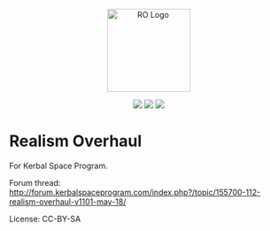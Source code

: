 <p align="center">
 <img src="https://github.com/KSP-RO/RealismOverhaul/blob/master/Source/RO%20Logo.png" width=150 alt="RO Logo"/>
</p>
<p align="center">
 <a href="https://nightly.link/KSP-RO/RealismOverhaul/workflows/buildAndTest/master/RealismOverhaul.zip" rel="nofollow"><img src="https://badgen.net/badge/Nightly%20build/download/blue"></a>
 <a href="https://discord.gg/V73jjNd" rel="nofollow"><img src="https://badgen.net/discord/online-members/V73jjNd?icon=discord"></a>
 <a href="https://github.com/KSP-RO/RealismOverhaul/compare/v17.2.0.0...master" rel="nofollow"><img src="https://img.shields.io/github/commits-since/KSP-RO/RealismOverhaul/latest"></a>
</p>

# Realism Overhaul

For Kerbal Space Program.

Forum thread: http://forum.kerbalspaceprogram.com/index.php?/topic/155700-112-realism-overhaul-v1101-may-18/

License: CC-BY-SA
